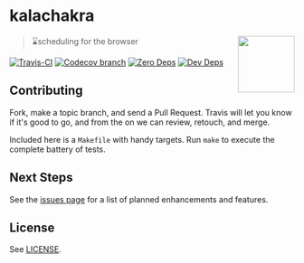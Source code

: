 # kalachakra

<img src="https://raw.githubusercontent.com/ostera/kalachakra.js/master/assets/kalachakra-600.png" align="right" height="100" />

> ⌛️scheduling for the browser

[![Travis-CI](https://api.travis-ci.org/ostera/kalachakra.js.svg)](https://travis-ci.org/ostera/kalachakra.js)
[![Codecov branch](https://img.shields.io/codecov/c/github/ostera/kalachakra.js/master.svg)](https://codecov.io/gh/ostera/kalachakra.js)
[![Zero Deps](https://david-dm.org/ostera/kalachakra.js.svg)](https://david-dm.org/ostera/kalachakra.js)
[![Dev Deps](https://david-dm.org/ostera/kalachakra.js/dev-status.svg)](https://david-dm.org/ostera/kalachakra.js#info=devDependencies)

## Contributing

Fork, make a topic branch, and send a Pull Request. Travis will let you know if
it's good to go, and from the on we can review, retouch, and merge.

Included here is a `Makefile` with handy targets. Run `make` to execute the
complete battery of tests.

## Next Steps

See the [issues page](https://github.com/ostera/kalachakra/issues?q=is%3Aopen+is%3Aissue+label%3Aenhancement)
for a list of planned enhancements and features.

## License

See [LICENSE](https://github.com/ostera/kalachakra/blob/master/LICENSE).
